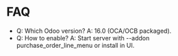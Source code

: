 # FAQ

- Q: Which Odoo version? A: 16.0 (OCA/OCB packaged).
- Q: How to enable? A: Start server with --addon purchase_order_line_menu or install in UI.
